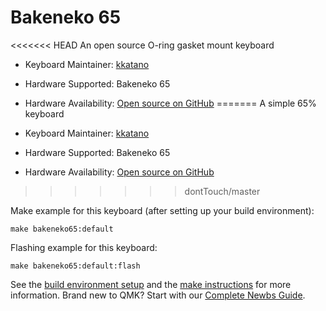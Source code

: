 # Bakeneko 65

<<<<<<< HEAD
An open source O-ring gasket mount keyboard

* Keyboard Maintainer: [kkatano](https://github.com/kkatano)
* Hardware Supported: Bakeneko 65
* Hardware Availability: [Open source on GitHub](https://github.com/kkatano/bakeneko-65-pcb)
=======
A simple 65% keyboard

* Keyboard Maintainer: [kkatano](https://github.com/kkatano)
* Hardware Supported: Bakeneko 65
* Hardware Availability: [Open source on GitHub](https://github.com/kkatano/bakeneko-65)
>>>>>>> dontTouch/master

Make example for this keyboard (after setting up your build environment):

    make bakeneko65:default

Flashing example for this keyboard:

    make bakeneko65:default:flash

See the [build environment setup](https://docs.qmk.fm/#/getting_started_build_tools) and the [make instructions](https://docs.qmk.fm/#/getting_started_make_guide) for more information. Brand new to QMK? Start with our [Complete Newbs Guide](https://docs.qmk.fm/#/newbs).
